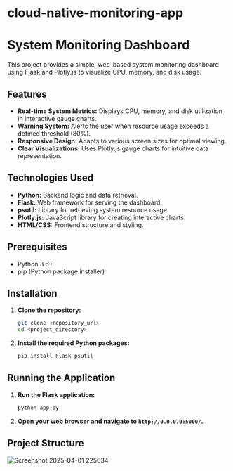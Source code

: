 # cloud-native-monitoring-app

# System Monitoring Dashboard

This project provides a simple, web-based system monitoring dashboard using Flask and Plotly.js to visualize CPU, memory, and disk usage.

## Features

* **Real-time System Metrics:** Displays CPU, memory, and disk utilization in interactive gauge charts.
* **Warning System:** Alerts the user when resource usage exceeds a defined threshold (80%).
* **Responsive Design:** Adapts to various screen sizes for optimal viewing.
* **Clear Visualizations:** Uses Plotly.js gauge charts for intuitive data representation.

## Technologies Used

* **Python:** Backend logic and data retrieval.
* **Flask:** Web framework for serving the dashboard.
* **psutil:** Library for retrieving system resource usage.
* **Plotly.js:** JavaScript library for creating interactive charts.
* **HTML/CSS:** Frontend structure and styling.

## Prerequisites

* Python 3.6+
* pip (Python package installer)

## Installation

1.  **Clone the repository:**

    ```bash
    git clone <repository_url>
    cd <project_directory>
    ```

2.  **Install the required Python packages:**

    ```bash
    pip install Flask psutil
    ```

## Running the Application

1.  **Run the Flask application:**

    ```bash
    python app.py
    ```

2.  **Open your web browser and navigate to `http://0.0.0.0:5000/`.**

## Project Structure

![Screenshot 2025-04-01 225634](https://github.com/user-attachments/assets/396f6431-16a6-4aa7-b303-35066b92385f)
